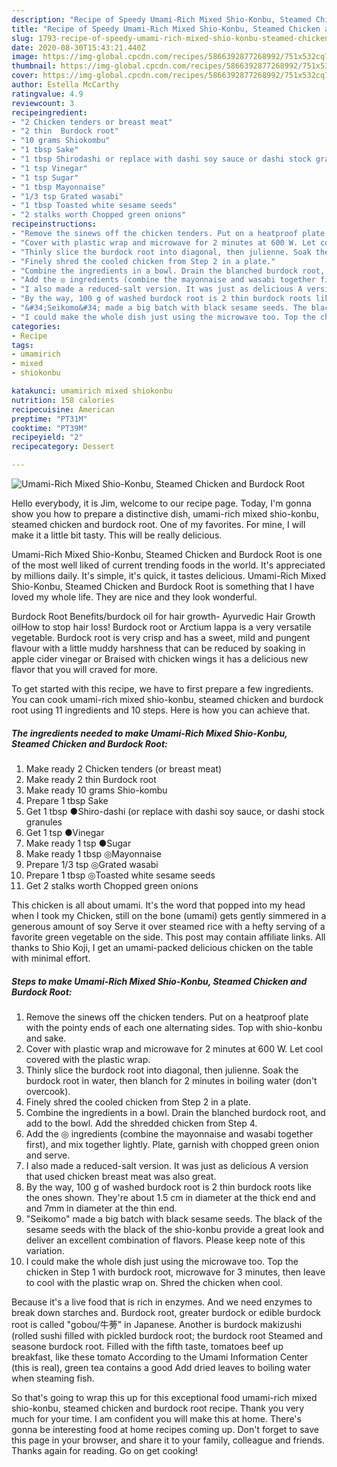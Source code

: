 ```yaml
---
description: "Recipe of Speedy Umami-Rich Mixed Shio-Konbu, Steamed Chicken and Burdock Root"
title: "Recipe of Speedy Umami-Rich Mixed Shio-Konbu, Steamed Chicken and Burdock Root"
slug: 1793-recipe-of-speedy-umami-rich-mixed-shio-konbu-steamed-chicken-and-burdock-root
date: 2020-08-30T15:43:21.440Z
image: https://img-global.cpcdn.com/recipes/5866392877268992/751x532cq70/umami-rich-mixed-shio-konbu-steamed-chicken-and-burdock-root-recipe-main-photo.jpg
thumbnail: https://img-global.cpcdn.com/recipes/5866392877268992/751x532cq70/umami-rich-mixed-shio-konbu-steamed-chicken-and-burdock-root-recipe-main-photo.jpg
cover: https://img-global.cpcdn.com/recipes/5866392877268992/751x532cq70/umami-rich-mixed-shio-konbu-steamed-chicken-and-burdock-root-recipe-main-photo.jpg
author: Estella McCarthy
ratingvalue: 4.9
reviewcount: 3
recipeingredient:
- "2 Chicken tenders or breast meat"
- "2 thin  Burdock root"
- "10 grams Shiokombu"
- "1 tbsp Sake"
- "1 tbsp Shirodashi or replace with dashi soy sauce or dashi stock granules"
- "1 tsp Vinegar"
- "1 tsp Sugar"
- "1 tbsp Mayonnaise"
- "1/3 tsp Grated wasabi"
- "1 tbsp Toasted white sesame seeds"
- "2 stalks worth Chopped green onions"
recipeinstructions:
- "Remove the sinews off the chicken tenders. Put on a heatproof plate with the pointy ends of each one alternating sides. Top with shio-konbu and sake."
- "Cover with plastic wrap and microwave for 2 minutes at 600 W. Let cool covered with the plastic wrap."
- "Thinly slice the burdock root into diagonal, then julienne. Soak the burdock root in water, then blanch for 2 minutes in boiling water (don&#39;t overcook)."
- "Finely shred the cooled chicken from Step 2 in a plate."
- "Combine the ingredients in a bowl. Drain the blanched burdock root, and add to the bowl. Add the shredded chicken from Step 4."
- "Add the ◎ ingredients (combine the mayonnaise and wasabi together first), and mix together lightly. Plate, garnish with chopped green onion and serve."
- "I also made a reduced-salt version. It was just as delicious A version that used chicken breast meat was also great."
- "By the way, 100 g of washed burdock root is 2 thin burdock roots like the ones shown. They&#39;re about 1.5 cm in diameter at the thick end and and 7mm in diameter at the thin end."
- "&#34;Seikomo&#34; made a big batch with black sesame seeds. The black of the sesame seeds with the black of the shio-konbu provide a great look and deliver an excellent combination of flavors. Please keep note of this variation."
- "I could make the whole dish just using the microwave too. Top the chicken in Step 1 with burdock root, microwave for 3 minutes, then leave to cool with the plastic wrap on. Shred the chicken when cool."
categories:
- Recipe
tags:
- umamirich
- mixed
- shiokonbu

katakunci: umamirich mixed shiokonbu 
nutrition: 158 calories
recipecuisine: American
preptime: "PT31M"
cooktime: "PT39M"
recipeyield: "2"
recipecategory: Dessert

---
```



![Umami-Rich Mixed Shio-Konbu, Steamed Chicken and Burdock Root](https://img-global.cpcdn.com/recipes/5866392877268992/751x532cq70/umami-rich-mixed-shio-konbu-steamed-chicken-and-burdock-root-recipe-main-photo.jpg)

Hello everybody, it is Jim, welcome to our recipe page. Today, I'm gonna show you how to prepare a distinctive dish, umami-rich mixed shio-konbu, steamed chicken and burdock root. One of my favorites. For mine, I will make it a little bit tasty. This will be really delicious.

Umami-Rich Mixed Shio-Konbu, Steamed Chicken and Burdock Root is one of the most well liked of current trending foods in the world. It's appreciated by millions daily. It's simple, it's quick, it tastes delicious. Umami-Rich Mixed Shio-Konbu, Steamed Chicken and Burdock Root is something that I have loved my whole life. They are nice and they look wonderful.

Burdock Root Benefits/burdock oil for hair growth- Ayurvedic Hair Growth oilHow to stop hair loss! Burdock root or Arctium lappa is a very versatile vegetable. Burdock root is very crisp and has a sweet, mild and pungent flavour with a little muddy harshness that can be reduced by soaking in apple cider vinegar or Braised with chicken wings it has a delicious new flavor that you will craved for more.


To get started with this recipe, we have to first prepare a few ingredients. You can cook umami-rich mixed shio-konbu, steamed chicken and burdock root using 11 ingredients and 10 steps. Here is how you can achieve that.

<!--inarticleads1-->

##### The ingredients needed to make Umami-Rich Mixed Shio-Konbu, Steamed Chicken and Burdock Root:

1. Make ready 2 Chicken tenders (or breast meat)
1. Make ready 2 thin  Burdock root
1. Make ready 10 grams Shio-kombu
1. Prepare 1 tbsp Sake
1. Get 1 tbsp ●Shiro-dashi (or replace with dashi soy sauce, or dashi stock granules
1. Get 1 tsp ●Vinegar
1. Make ready 1 tsp ●Sugar
1. Make ready 1 tbsp ◎Mayonnaise
1. Prepare 1/3 tsp ◎Grated wasabi
1. Prepare 1 tbsp ◎Toasted white sesame seeds
1. Get 2 stalks worth Chopped green onions


This chicken is all about umami. It&#39;s the word that popped into my head when I took my Chicken, still on the bone (umami) gets gently simmered in a generous amount of soy Serve it over steamed rice with a hefty serving of a favorite green vegetable on the side. This post may contain affiliate links. All thanks to Shio Koji, I get an umami-packed delicious chicken on the table with minimal effort. 

<!--inarticleads2-->

##### Steps to make Umami-Rich Mixed Shio-Konbu, Steamed Chicken and Burdock Root:

1. Remove the sinews off the chicken tenders. Put on a heatproof plate with the pointy ends of each one alternating sides. Top with shio-konbu and sake.
1. Cover with plastic wrap and microwave for 2 minutes at 600 W. Let cool covered with the plastic wrap.
1. Thinly slice the burdock root into diagonal, then julienne. Soak the burdock root in water, then blanch for 2 minutes in boiling water (don&#39;t overcook).
1. Finely shred the cooled chicken from Step 2 in a plate.
1. Combine the ingredients in a bowl. Drain the blanched burdock root, and add to the bowl. Add the shredded chicken from Step 4.
1. Add the ◎ ingredients (combine the mayonnaise and wasabi together first), and mix together lightly. Plate, garnish with chopped green onion and serve.
1. I also made a reduced-salt version. It was just as delicious A version that used chicken breast meat was also great.
1. By the way, 100 g of washed burdock root is 2 thin burdock roots like the ones shown. They&#39;re about 1.5 cm in diameter at the thick end and and 7mm in diameter at the thin end.
1. &#34;Seikomo&#34; made a big batch with black sesame seeds. The black of the sesame seeds with the black of the shio-konbu provide a great look and deliver an excellent combination of flavors. Please keep note of this variation.
1. I could make the whole dish just using the microwave too. Top the chicken in Step 1 with burdock root, microwave for 3 minutes, then leave to cool with the plastic wrap on. Shred the chicken when cool.


Because it&#39;s a live food that is rich in enzymes. And we need enzymes to break down starches and. Burdock root, greater burdock or edible burdock root is called &#34;gobou/牛蒡&#34; in Japanese. Another is burdock makizushi (rolled sushi filled with pickled burdock root; the burdock root Steamed and seasone burdock root. Filled with the fifth taste, tomatoes beef up breakfast, like these tomato According to the Umami Information Center (this is real), green tea contains a good Add dried leaves to boiling water when steaming fish. 

So that's going to wrap this up for this exceptional food umami-rich mixed shio-konbu, steamed chicken and burdock root recipe. Thank you very much for your time. I am confident you will make this at home. There's gonna be interesting food at home recipes coming up. Don't forget to save this page in your browser, and share it to your family, colleague and friends. Thanks again for reading. Go on get cooking!
